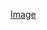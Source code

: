 [Image](https://media3.giphy.com/media/v1.Y2lkPTc5MGI3NjExa203ZjJpNHhsNjltdXp6NHZ6ZWxvMGsydm9wN2Nla29hbmQ2a3UyMiZlcD12MV9pbnRlcm5hbF9naWZfYnlfaWQmY3Q9Zw/Lv2VhwHrt6ljhvZ6LF/giphy.gif)
